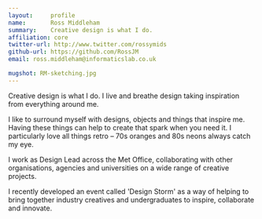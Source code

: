 ```yaml
---
layout:     profile
name:       Ross Middleham
summary:    Creative design is what I do.
affiliation: core
twitter-url: http://www.twitter.com/rossymids
github-url: https://github.com/RossJM
email: ross.middleham@informaticslab.co.uk

mugshot: RM-sketching.jpg
---
```


Creative design is what I do. I live and breathe design taking inspiration from everything around me.

I like to surround myself with designs, objects and things that inspire me. Having these things can help to create that spark when you need it. I particularly love all things retro – 70s oranges and 80s neons always catch my eye.

I work as Design Lead across the Met Office, collaborating with other organisations, agencies and universities on a wide range of creative projects.

I recently developed an event called 'Design Storm' as a way of helping to bring together industry creatives and undergraduates to inspire, collaborate and innovate.
